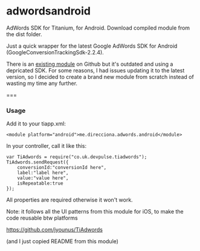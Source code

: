 # adwordsandroid


AdWords SDK for Titanium, for Android. Download compiled module from the dist folder.

Just a quick wrapper for the latest Google AdWords SDK for Android (GoogleConversionTrackingSdk-2.2.4).

There is an [existing module](https://github.com/jkotchoff/adwords_conversion_tracking_titanium_module) on Github but it's outdated and using a depricated SDK. For some reasons, I had issues updating it to the latest version, so I decided to create a brand new module from scratch instead of wasting my time any further.


===

### Usage

Add it to your tiapp.xml:

`<module platform="android">me.direcciona.adwords.android</module>`
    

In your controller, call it like this:

    var TiAdwords = require("co.uk.devpulse.tiadwords");
    TiAdwords.sendRequest({
        conversionId:"conversionId here",
        label:"label here",
        value:"value here",
        isRepeatable:true
    });
    
    
All properties are required otherwise it won't work.

Note: it follows all the UI patterns from this module for iOS, to make the code reusable btw platforms

https://github.com/jyounus/TiAdwords

(and I just copied README from this module)